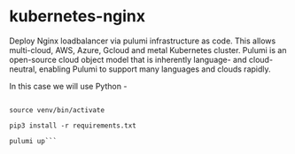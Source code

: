 # kubernetes-nginx

Deploy Nginx loadbalancer via pulumi infrastructure as code. This allows multi-cloud, AWS, Azure, Gcloud and metal Kubernetes cluster. Pulumi is an open-source cloud object model that is inherently language- and cloud-neutral, enabling Pulumi to support many languages and clouds rapidly.

In this case we will use Python -

```virtualenv -p python3 venv

source venv/bin/activate

pip3 install -r requirements.txt

pulumi up```
